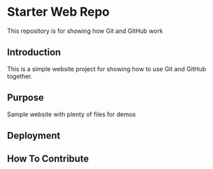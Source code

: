 # Starter Web Repo

This repository is for showing how Git and GitHub work

## Introduction
This is a simple website project for
showing how to use Git and GitHub together.
## Purpose

Sample website with plenty of files for demos

## Deployment

## How To Contribute
